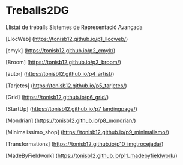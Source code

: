 # Treballs2DG
Llistat de treballs Sistemes de Representació Avançada

[LlocWeb] (https://tonisb12.github.io/p1_llocweb/)

[cmyk] (https://tonisb12.github.io/p2_cmyk/)

[Broom] (https://tonisb12.github.io/p3_broom/)

[autor] (https://tonisb12.github.io/p4_artist/)

[Tarjetes] (https://tonisb12.github.io/p5_tarjetes/)

[Grid] (https://tonisb12.github.io/p6_grid/)

[StartUp] (https://tonisb12.github.io/p7_landingpage/)

[Mondrian] (https://tonisb12.github.io/p8_mondrian/)

[Minimalissimo_shop] (https://tonisb12.github.io/p9_minimalismo/)

[Transformations] (https://tonisb12.github.io/p10_imgtrocejada/)

[MadeByFieldwork] (https://tonisb12.github.io/p11_madebyfieldwork/)
